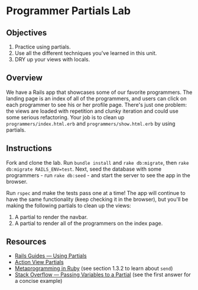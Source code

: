 # Programmer Partials Lab

## Objectives

1. Practice using partials.
2. Use all the different techniques you've learned in this unit.
3. DRY up your views with locals.

## Overview

We have a Rails app that showcases some of our favorite programmers. The landing
page is an index of all of the programmers, and users can click on each
programmer to see his or her profile page. There's just one problem: the views
are loaded with repetition and clunky iteration and could use some serious
refactoring. Your job is to clean up `programmers/index.html.erb` and
`programmers/show.html.erb` by using partials.

## Instructions

Fork and clone the lab. Run `bundle install` and `rake db:migrate`, then `rake
db:migrate RAILS_ENV=test`. Next, seed the database with some programmers - run
`rake db:seed` - and start the server to see the app in the browser.

Run `rspec` and make the tests pass one at a time! The app will continue to have
the same functionality (keep checking it in the browser), but you'll be making
the following partials to clean up the views:

1. A partial to render the navbar.
2. A partial to render all of the programmers on the index page.

## Resources

- [Rails Guides — Using Partials](http://guides.rubyonrails.org/layouts_and_rendering.html#using-partials)
- [Action View Partials](http://api.rubyonrails.org/classes/ActionView/PartialRenderer.html)
- [Metaprogramming in Ruby](http://ruby-metaprogramming.rubylearning.com/html/ruby_metaprogramming_2.html) (see section 1.3.2 to learn about `send`)
- [Stack Overflow — Passing Variables to a Partial](http://stackoverflow.com/questions/16242121/rails-4-passing-variable-to-partial) (see the first answer for a concise example)
